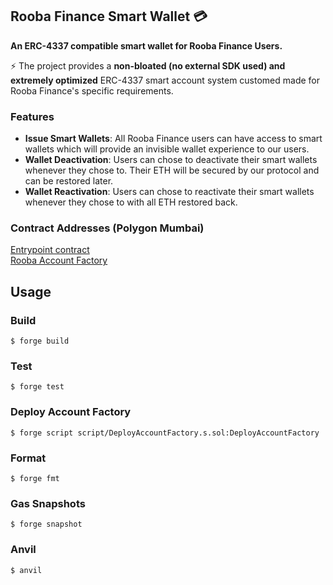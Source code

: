 ## Rooba Finance Smart Wallet 💳

**An ERC-4337 compatible smart wallet for Rooba Finance Users.**
<br/>

⚡️ The project provides a **non-bloated (no external SDK used) and extremely optimized** ERC-4337 smart account system customed made for Rooba Finance's specific requirements.

### Features

-   **Issue Smart Wallets**: All Rooba Finance users can have access to smart wallets which will provide an invisible wallet experience to our users.
-   **Wallet Deactivation**: Users can chose to deactivate their smart wallets whenever they chose to. Their ETH will be secured by our protocol and can be restored later.
-   **Wallet Reactivation**: Users can chose to reactivate their smart wallets whenever they chose to with all ETH restored back.

### Contract Addresses (Polygon Mumbai)
[Entrypoint contract](https://mumbai.polygonscan.com/address/0x0576a174d229e3cfa37253523e645a78a0c91b57)
<br/>
[Rooba Account Factory](https://mumbai.polygonscan.com/address/0x272Eb3dA5A96421555f02f7175020143eA7542C9)

## Usage

### Build

```shell
$ forge build
```

### Test

```shell
$ forge test
```

### Deploy Account Factory

```shell
$ forge script script/DeployAccountFactory.s.sol:DeployAccountFactory
```

### Format

```shell
$ forge fmt
```

### Gas Snapshots

```shell
$ forge snapshot
```

### Anvil

```shell
$ anvil
```